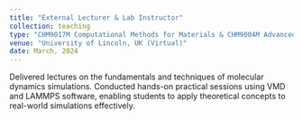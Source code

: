 ```yaml
---
title: "External Lecturer & Lab Instructor"
collection: teaching
type: "CHM9017M Computational Methods for Materials & CHM9004M Advanced Topics in Chemistry: Computational Methods"
venue: "University of Lincoln, UK (Virtual)"
date: March, 2024
---
```


Delivered lectures on the fundamentals and techniques of molecular dynamics simulations. Conducted hands-on practical sessions using VMD and LAMMPS software, enabling students to apply theoretical concepts to real-world simulations effectively.
